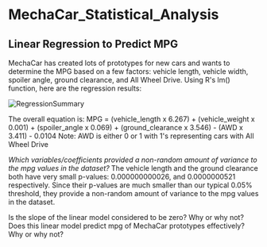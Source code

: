# MechaCar_Statistical_Analysis

## Linear Regression to Predict MPG
MechaCar has created lots of prototypes for new cars and wants to determine the MPG based on a few factors: vehicle length, vehicle width, spoiler angle, ground clearance, and All Wheel Drive. Using R's lm() function, here are the regression results:

![RegressionSummary](https://user-images.githubusercontent.com/30487641/139344354-02ee42fa-08d3-49f1-9400-82a6aea81ec2.PNG)

The overall equation is: 
MPG = (vehicle_length x 6.267) + (vehicle_weight x 0.001) + (spoiler_angle x 0.069) + (ground_clearance x 3.546) - (AWD x 3.411) - 0.0104
Note: AWD is either 0 or 1 with 1's representing cars with All Wheel Drive

*Which variables/coefficients provided a non-random amount of variance to the mpg values in the dataset?*
The vehicle length and the ground clearance both have very small p-values: 0.000000000026, and 0.0000000521 respectively. Since their p-values are much smaller than our typical 0.05% threshold, they provide a non-random amount of variance to the mpg values in the dataset.





Is the slope of the linear model considered to be zero? Why or why not?
Does this linear model predict mpg of MechaCar prototypes effectively? Why or why not?
